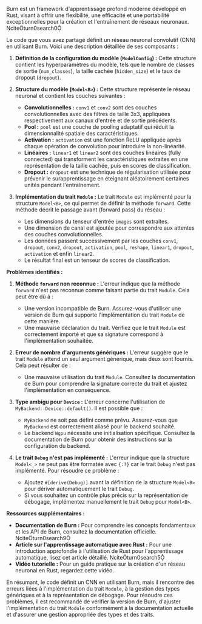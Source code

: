 Burn est un framework d'apprentissage profond moderne développé en Rust, visant à offrir une flexibilité, une efficacité et une portabilité exceptionnelles pour la création et l'entraînement de réseaux neuronaux. citeturn0search0

Le code que vous avez partagé définit un réseau neuronal convolutif (CNN) en utilisant Burn. Voici une description détaillée de ses composants :

1. **Définition de la configuration du modèle (`ModelConfig`) :** Cette structure contient les hyperparamètres du modèle, tels que le nombre de classes de sortie (`num_classes`), la taille cachée (`hidden_size`) et le taux de dropout (`dropout`).

2. **Structure du modèle (`Model<B>`) :** Cette structure représente le réseau neuronal et contient les couches suivantes :
   - **Convolutionnelles :** `conv1` et `conv2` sont des couches convolutionnelles avec des filtres de taille 3x3, appliquées respectivement aux canaux d'entrée et de sortie précédents.
   - **Pool :** `pool` est une couche de pooling adaptatif qui réduit la dimensionnalité spatiale des caractéristiques.
   - **Activation :** `activation` est une fonction ReLU appliquée après chaque opération de convolution pour introduire la non-linéarité.
   - **Linéaires :** `linear1` et `linear2` sont des couches linéaires (fully connected) qui transforment les caractéristiques extraites en une représentation de la taille cachée, puis en scores de classification.
   - **Dropout :** `dropout` est une technique de régularisation utilisée pour prévenir le surapprentissage en éteignant aléatoirement certaines unités pendant l'entraînement.

3. **Implémentation du trait `Module` :** Le trait `Module` est implémenté pour la structure `Model<B>`, ce qui permet de définir la méthode `forward`. Cette méthode décrit le passage avant (forward pass) du réseau :
   - Les dimensions du tenseur d'entrée `images` sont extraites.
   - Une dimension de canal est ajoutée pour correspondre aux attentes des couches convolutionnelles.
   - Les données passent successivement par les couches `conv1`, `dropout`, `conv2`, `dropout`, `activation`, `pool`, `reshape`, `linear1`, `dropout`, `activation` et enfin `linear2`.
   - Le résultat final est un tenseur de scores de classification.

**Problèmes identifiés :**

1. **Méthode `forward` non reconnue :** L'erreur indique que la méthode `forward` n'est pas reconnue comme faisant partie du trait `Module`. Cela peut être dû à :
   - Une version incompatible de Burn. Assurez-vous d'utiliser une version de Burn qui supporte l'implémentation du trait `Module` de cette manière.
   - Une mauvaise déclaration du trait. Vérifiez que le trait `Module` est correctement importé et que sa signature correspond à l'implémentation souhaitée.

2. **Erreur de nombre d'arguments génériques :** L'erreur suggère que le trait `Module` attend un seul argument générique, mais deux sont fournis. Cela peut résulter de :
   - Une mauvaise utilisation du trait `Module`. Consultez la documentation de Burn pour comprendre la signature correcte du trait et ajustez l'implémentation en conséquence.

3. **Type ambigu pour `Device` :** L'erreur concerne l'utilisation de `MyBackend::Device::default()`. Il est possible que :
   - `MyBackend` ne soit pas défini comme prévu. Assurez-vous que `MyBackend` est correctement aliasé pour le backend souhaité.
   - Le backend `Wgpu` nécessite une initialisation spécifique. Consultez la documentation de Burn pour obtenir des instructions sur la configuration du backend.

4. **Le trait `Debug` n'est pas implémenté :** L'erreur indique que la structure `Model<_>` ne peut pas être formatée avec `{:?}` car le trait `Debug` n'est pas implémenté. Pour résoudre ce problème :
   - Ajoutez `#[derive(Debug)]` avant la définition de la structure `Model<B>` pour dériver automatiquement le trait `Debug`.
   - Si vous souhaitez un contrôle plus précis sur la représentation de débogage, implémentez manuellement le trait `Debug` pour `Model<B>`.

**Ressources supplémentaires :**

- **Documentation de Burn :** Pour comprendre les concepts fondamentaux et les API de Burn, consultez la documentation officielle. citeturn0search9
- **Article sur l'apprentissage automatique avec Rust :** Pour une introduction approfondie à l'utilisation de Rust pour l'apprentissage automatique, lisez cet article détaillé. citeturn0search5
- **Vidéo tutorielle :** Pour un guide pratique sur la création d'un réseau neuronal en Rust, regardez cette vidéo.

En résumant, le code définit un CNN en utilisant Burn, mais il rencontre des erreurs liées à l'implémentation du trait `Module`, à la gestion des types génériques et à la représentation de débogage. Pour résoudre ces problèmes, il est recommandé de vérifier la version de Burn, d'ajuster l'implémentation du trait `Module` conformément à la documentation actuelle et d'assurer une gestion appropriée des types et des traits. 
